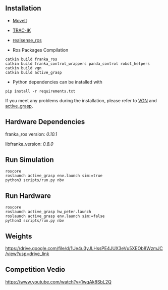 ## Installation
- [MoveIt](https://github.com/ros-planning/panda_moveit_config)
- [TRAC-IK](http://wiki.ros.org/trac_ik)
- [realsense_ros](https://github.com/IntelRealSense/realsense-ros)

- Ros Packages Compilation
```
catkin build franka_ros
catkin build franka_control_wrappers panda_control robot_helpers
catkin build vgn
catkin build active_grasp
```

- Python dependencies can be installed with
```
pip install -r requirements.txt
```

If you meet any problems during the installation, please refer to [VGN](https://github.com/ethz-asl/vgn) and [active_grasp](https://github.com/ethz-asl/active_grasp/tree/devel).


## Hardware Dependencies
franka_ros version: _0.10.1_

libfranka_version: _0.8.0_

## Run Simulation
```
roscore
roslaunch active_grasp env.launch sim:=true
python3 scripts/run.py nbv
```

## Run Hardware
```
roscore
roslaunch active_grasp hw_peter.launch
roslaunch active_grasp env.launch sim:=false
python3 scripts/run.py nbv
```

## Weights
https://drive.google.com/file/d/1Ue4u3yJLHssPE4JUX3eVu5XEOb8WzmJC/view?usp=drive_link

## Competition Vedio  
https://www.youtube.com/watch?v=1wqAk8SbL2Q
